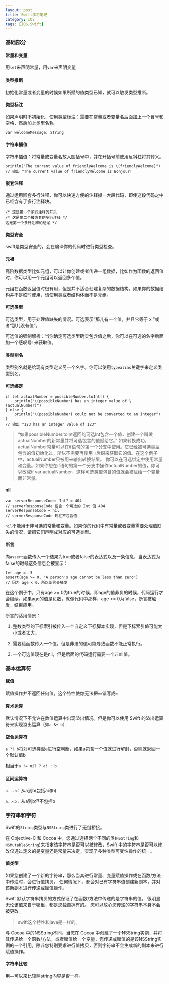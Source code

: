 ```yaml
---
layout: post
title: Swift学习笔记
category: IOS
tags: [IOS,Swift]
---
```


### 基础部分

#### 常量和变量

用`let`来声明常量，用`var`来声明变量

#### 类型推断

初始化常量或者变量的时候如果所赋的值类型已知，就可以触发类型推断。

#### 类型标注

如果声明时不初始化，使用类型标注：需要在常量或者变量名后面加上一个冒号和空格，然后加上类型名称。

    var welcomeMessage: String

#### 字符串插值

字符串插值：将常量或变量名放入圆括号中，并在开括号前使用反斜杠将其转义。

    println("The current value of friendlyWelcome is \(friendlyWelcome)")
    // 输出 "The current value of friendlyWelcome is Bonjour!

#### 嵌套注释

通过运用嵌套多行注释，你可以快速方便的注释掉一大段代码，即使这段代码之中已经含有了多行注释块。

    /* 这是第一个多行注释的开头
    /* 这是第二个被嵌套的多行注释 */
    这是第一个多行注释的结尾 */

#### 类型安全

swift是类型安全的，会在编译你的代码时进行类型检查。

#### 元祖

高阶数据类型比如元组，可以让你创建或者传递一组数据，比如作为函数的返回值时，你可以用一个元组可以返回多个值。

元组在函数返回值时很有用，但是并不适合创建复杂的数据结构。如果你的数据结构并不是临时使用，请使用类或者结构体而不是元组。

#### 可选类型

可选类型，用于处理值缺失的情况。可选表示“那儿有一个值，并且它等于 x ”或者“那儿没有值”。

可选值的强制解析：当你确定可选类型确实包含值之后，你可以在可选的名字后面加一个感叹号`!`来获取值。

#### 类型别名

类型别名就是给现有类型定义另一个名字。你可以使用`typealias`关键字来定义类型别名。

#### 可选绑定

    if let actualNumber = possibleNumber.toInt() {
        println("\(possibleNumber) has an integer value of \(actualNumber)")
    } else {
        println("\(possibleNumber) could not be converted to an integer")
    }
    // 输出 "123 has an integer value of 123"

> “如果possibleNumber.toInt返回的可选Int包含一个值，创建一个叫做actualNumber的新常量并将可选包含的值赋给它。”
如果转换成功，actualNumber常量可以在if语句的第一个分支中使用。它已经被可选类型包含的值初始化过，所以不需要再使用 `!`后缀来获取它的值。在这个例子中，actualNumber只被用来输出转换结果。
你可以在可选绑定中使用常量和变量。如果你想在if语句的第一个分支中操作actualNumber的值，你可以改成if var actualNumber，这样可选类型包含的值就会被赋给一个变量而非常量。

#### nil

    var serverResponseCode: Int? = 404
    // serverResponseCode 包含一个可选的 Int 值 404
    serverResponseCode = nil
    // serverResponseCode 现在不包含值

`nil`不能用于非可选的常量和变量。如果你的代码中有常量或者变量需要处理值缺失的情况，请把它们声明成对应的可选类型。

#### 断言

向`assert`函数传入一个结果为true或者false的表达式以及一条信息，当表达式为false的时候这条信息会被显示：

    let age = -3
    assert(age >= 0, "A person's age cannot be less than zero")
    // 因为 age < 0，所以断言会触发

在这个例子中，只有age >= 0为true的时候，即age的值非负的时候，代码运行才会继续。如果age的值是负数，就像代码中那样，age >= 0为false，断言被触发，结束应用。

断言的适用情景：

1. 整数类型的下标索引被传入一个自定义下标脚本实现，但是下标索引值可能太小或者太大。

2. 需要给函数传入一个值，但是非法的值可能导致函数不能正常执行。

3. 一个可选值现在是nil，但是后面的代码运行需要一个非nil值。

### 基本运算符

#### 赋值

赋值操作并不返回任何值，这个特性使你无法把`==`错写成`=`

#### 算术运算

默认情况下不允许在数值运算中出现溢出情况。但是你可以使用 Swift 的溢出运算符来实现溢出运算（如`a &+ b`）

#### 空合运算符

`a ?? b`将对可选类型a进行空判断，如果a包含一个值就进行解封，否则就返回一个默认值b

相当于`a != nil ? a! : b` 

#### 区间运算符

`a...b`：从a到b(包括a和b)

`a..<b`：从a到b但不包括b

### 字符串和字符

Swift的`String`类型与`NSString`类进行了无缝桥接。

在 Objective-C 和 Cocoa 中，您通过选择两个不同的类(`NSString`和`NSMutableString`)来指定该字符串是否可以被修改，Swift 中的字符串是否可以修改仅通过定义的是变量还是常量来决定，实现了多种类型可变性操作的统一。

#### 值类型

如果您创建了一个新的字符串，那么当其进行常量、变量赋值操作或在函数/方法中传递时，会进行值拷贝。 任何情况下，都会对已有字符串值创建新副本，并对该新副本进行传递或赋值操作。 

Swift 默认字符串拷贝的方式保证了在函数/方法中传递的是字符串的值。 很明显无论该值来自于哪里，都是您独自拥有的。 您可以放心您传递的字符串本身不会被更改。

> swift这个特性和java是一样的。

与 Cocoa 中的NSString不同，当您在 Cocoa 中创建了一个NSString实例，并将其传递给一个函数/方法，或者赋值给一个变量，您传递或赋值的是该NSString实例的一个引用，除非您特别要求进行值拷贝，否则字符串不会生成新的副本来进行赋值操作。

#### 字符串比较

用`==`可以来比较两string内容是否一样。

